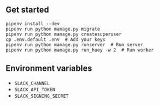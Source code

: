 ## Get started
```shell
pipenv install --dev
pipenv run python manage.py migrate
pipenv run python manage.py createsuperuser
cp .env.default .env  # Add your keys
pipenv run python manage.py runserver  # Run server
pipenv run python manage.py run_huey -w 2  # Run worker
```

## Environment variables
- `SLACK_CHANNEL`
- `SLACK_API_TOKEN`
- `SLACK_SIGNING_SECRET`
